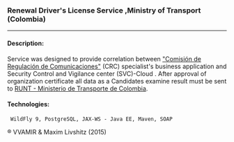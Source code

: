 ### Renewal Driver's License Service ,Ministry of Transport (Colombia) ###
______________________________________________

#### Description: ####
 Service was designed to provide correlation between ["Comisión de Regulación de Comunicaciones"](http://www.mintic.gov.co/portal/604/w3-propertyvalue-6185.html) (CRC) specialist's business application  and Security Control and Vigilance center (SVC)-Cloud . 
 After approval of organization certificate all data as a Candidates examine result must be sent to [RUNT - Ministerio de Transporte de Colombia](https://www.mintransporte.gov.co/).

#### Technologies: ####
``` WildFly 9, PostgreSQL, JAX-WS - Java EE, Maven, SOAP```


® VVAMIR & Maxim Livshitz (2015)
